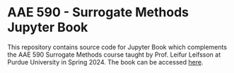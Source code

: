 # AAE 590 - Surrogate Methods Jupyter Book
This repository contains source code for Jupyter Book which complements the AAE 590 Surrogate Methods course 
taught by Prof. Leifur Leifsson at Purdue University in Spring 2024. The book can be accessed [here](https://computationaldesignlab.github.io/surrogate-methods/).
